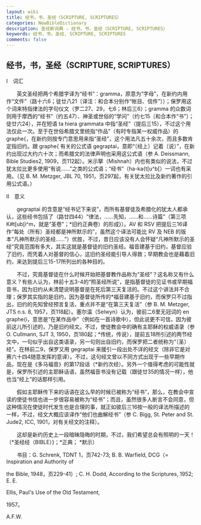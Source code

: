 ```yaml
---
layout: wiki
title: 经书，书，圣经（SCRIPTURE, SCRIPTURES）
categories: NewBibleDictionary
description: 圣经新词典 - 经书，书，圣经（SCRIPTURE, SCRIPTURES）
keywords: 经书，书，圣经, SCRIPTURE, SCRIPTURES
comments: false
---
```


## 经书，书，圣经（SCRIPTURE, SCRIPTURES）

Ⅰ　词汇

　　英文圣经把两个希腊字译为“经书”：gramma，原意为“字母”，在新约内用作“文件”（路十六6；徒廿八21〔译注：和合本分别作“帐目、信件”〕）；保罗用这个词来特指律法的字句仪文（罗二27、29，七6；林后三6）；gramma 的众数词则用于摩西的“经书”（约五47）、神圣或世俗的“学问”（约七15〔和合本作“书”〕；徒廿六24），并在短语 ta hiera grammata 中指“圣经”（提后三15），不过这个用法仅此一次。至于在世俗希腊文里统指“作品”（有时专指某一权威作品）的 graphe{，在新约则按专门意思用来指“圣经”，这个用法凡五十余次，而且多数肯定指旧约。跟 graphe{ 有关的公式语 gegraptai，意即“〔经上〕记着〔说〕”，在新约出现过大约六十次；而希腊文的法律声明也采用这公式语（参 A. Deissmann, Bible Studies2, 1909，页112起）。米示拏（Mishnah）内也有类似的说法，不过犹太拉比更多使用“有说……”之类的公式语；“经书”（ha-ka{t[u^b[）一词也有采用。（见 B. M. Metzger, JBL 70, 1951，页297起，有关犹太拉比及新约著作的引用公式语。）

Ⅱ　意义

　　gegraptai 的含意是“经书记下来说”，而所有基督徒及希腊化的犹太人都承认，这些经书包括了（路廿四44）“律法，……先知，……和……诗篇”（第三项 K#t[ub[i^m，就是“圣卷”；*旧约正典卷）的形成}）。AV 和 RSV 把提后三16译作“每处（所有）圣经都是神所默示的”，虽然这个译法可能比 RV 及 NEB 的版本“凡神所默示的圣经......”）优胜，不过，昔日应该没有人会怀疑“凡神所默示的圣经”究竟范围有多大，其实这就是基督徒的旧约圣经。福音建基于旧约，基督应验了旧约，而凭着人对基督的信心，这旧约圣经能引导人得救；早期教会也是藉着旧约，来达到提后三15-17所列出的各种目的。

　　不过，究竟基督徒在什么时候开始把基督教作品称为“圣经”？这名称又有什么意义？有些人认为，林前十五3-4的“照圣经所说”，是指基督徒的见证书或早期福音书，因为旧约从未清楚说明基督是在死后第三天复活的。不过这个讲法并不合理；保罗其实指的是旧约，因为基督徒所传的*福音建基于旧约，而保罗只不过指出，旧约的先知曾经预言复活，重点并不是“在第三天复活”（参 B. M. Metzger, JTS n.s. 8, 1957，页118起）。塞尔温（Selwyn）认为，彼前二6里无冠词的 en graphe{i，意思是“在某作品中”（例如在一首诗歌中），但此说更不可信，因为彼前这儿所引述的，乃是旧约经文。不过，使徒教会中的确有主耶稣的权威语录（参 O. Cullmann, SJT 3, 1950，页180起；*传统，传说），提前五18所引述的两节经文中，一句似乎出自这类语录，另一句则出自旧约，而保罗把二者统称为“〔圣〕经”。在林前二9，保罗又用 gegraptai 来援引一段出处不详的经文（除非它是对赛六十四4随意发挥的意译）。不过，这句经文曾以不同方式出现于一些早期作品，现在是《多马福音》的第17段话（*新约次经）。另外一个值得考虑的可能性就是，保罗所引述的主耶稣话语，虽然福音书没有记载（跟徒廿35的情况一样），他也当“经上”的话那样引用。

　　假如主耶稣传下来的话语在这么早的时候已被称为“经书”，那么，在教会中宣读的使徒书信也进一步很容易被称为“经书”；而且，虽然很多人断言不会同意，但这种情况在使徒时代发生也是合理的事，就正如彼后三16按一般的译法所描述的一样，不过，经文大概应该译作“他们也曲解经书”（参 C. Bigg, St. Peter and St. Jude2, ICC, 1901，对有关经文的注释）。

　　这却是新约历史上一段暗昧隐晦的时期，不过，我们希望总会有照明的一天！（*圣经经（BIBLE）}；*正典； *默示）

　　书目：G. Schrenk, TDNT 1，页742-73; B. B. Warfield, DCG（= Inspiration and Authority of

the Bible, 1948，页229-41）; C. H. Dodd, According to the Scriptures, 1952; E. E.

Ellis, Paul's Use of the Old Testament,

1957。

A.F.W.








